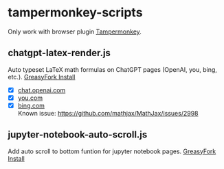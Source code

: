 # tampermonkey-scripts

Only work with browser plugin [Tampermonkey](https://www.tampermonkey.net/).

## chatgpt-latex-render.js

Auto typeset LaTeX math formulas on ChatGPT pages (OpenAI, you, bing, etc.).
[GreasyFork Install](https://greasyfork.org/zh-CN/scripts/456049)

- [x] [chat.openai.com](https://chat.openai.com)
- [x] [you.com](https://you.com/search?q=chatgpt&tbm=youchat)
- [x] [bing.com](https://bing.com/new)  
  Known issue: https://github.com/mathjax/MathJax/issues/2998

## jupyter-notebook-auto-scroll.js

Add auto scroll to bottom funtion for jupyter notebook pages.
[GreasyFork Install](https://greasyfork.org/zh-CN/scripts/418158)
